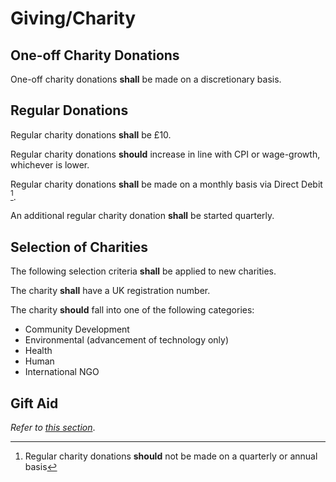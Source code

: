 # Giving/Charity

## One-off Charity Donations

One-off charity donations **shall** be made on a discretionary basis.

## Regular Donations

Regular charity donations **shall** be £10.

Regular charity donations **should** increase in line with CPI or wage-growth, whichever is lower.

Regular charity donations **shall** be made on a monthly basis via Direct Debit [^1].

[^1]: Regular charity donations **should** not be made on a quarterly or annual basis

An additional regular charity donation **shall** be started quarterly.

## Selection of Charities

The following selection criteria **shall** be applied to new charities.

The charity **shall** have a UK registration number.

The charity **should** fall into one of the following categories:

* Community Development
* Environmental (advancement of technology only)
* Health
* Human
* International NGO

## Gift Aid

*Refer to [this section](/tax/#gift-aid)*.

